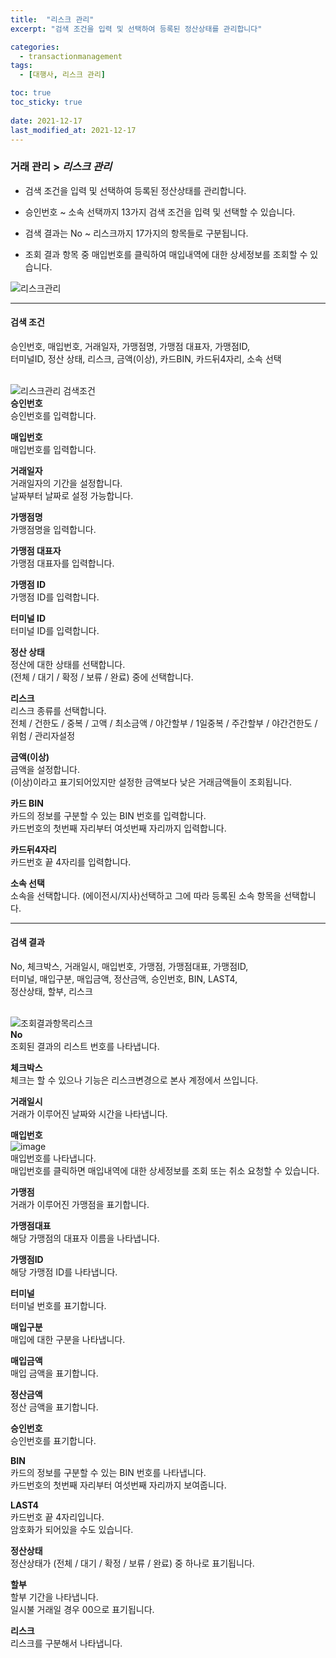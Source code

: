 ```yaml
---
title:  "리스크 관리"
excerpt: "검색 조건을 입력 및 선택하여 등록된 정산상태를 관리합니다"

categories:
  - transactionmanagement
tags:
  - [대행사, 리스크 관리]

toc: true
toc_sticky: true
 
date: 2021-12-17
last_modified_at: 2021-12-17
---
```

### 거래 관리 > *리스크 관리*
- 검색 조건을 입력 및 선택하여 등록된 정산상태를 관리합니다.

- 승인번호 ~ 소속 선택까지 13가지 검색 조건을 입력 및 선택할 수 있습니다.

- 검색 결과는 No ~ 리스크까지 17가지의 항목들로 구분됩니다.

- 조회 결과 항목 중 매입번호를 클릭하여 매입내역에 대한 상세정보를 조회할 수 있습니다.

![리스크관리](https://user-images.githubusercontent.com/95394003/146507910-d1998d33-95ff-4cfb-bb84-304497c646e0.jpeg)

---

#### 검색 조건
승인번호, 매입번호, 거래일자, 가맹점명, 가맹점 대표자, 가맹점ID,<br>터미널ID, 정산 상태, 리스크, 금액(이상), 카드BIN, 카드뒤4자리, 소속 선택<br>
<br>

![리스크관리 검색조건](https://user-images.githubusercontent.com/95394003/146508051-f28020d4-b0e0-48ef-9282-b74f39f5415f.jpeg)<br>
**승인번호**<br>
승인번호를 입력합니다.

**매입번호**<br>
매입번호를 입력합니다.

**거래일자**<br>
거래일자의 기간을 설정합니다.<br>날짜부터 날짜로 설정 가능합니다.

**가맹점명**<br>
가맹점명을 입력합니다.

**가맹점 대표자**<br>
가맹점 대표자를 입력합니다.

**가맹점 ID**<br>
가맹점 ID를 입력합니다.

**터미널 ID**<br>
터미널 ID를 입력합니다.

**정산 상태**<br>
정산에 대한 상태를 선택합니다.<br>
(전체 / 대기 / 확정 / 보류 / 완료) 중에 선택합니다.

**리스크**<br>
리스크 종류를 선택합니다.<br>
전체 / 건한도 / 중복 / 고액 / 최소금액 / 야간할부 / 1일중복 / 주간할부 / 야간건한도 / 위험 / 관리자설정

**금액(이상)**<br>
금액을 설정합니다. <br>(이상)이라고 표기되어있지만 설정한 금액보다 낮은 거래금액들이 조회됩니다.

**카드 BIN**<br>
카드의 정보를 구분할 수 있는 BIN 번호를 입력합니다.<br>
카드번호의 첫번째 자리부터 여섯번째 자리까지 입력합니다.

**카드뒤4자리**<br>
카드번호 끝 4자리를 입력합니다.

**소속 선택**<br>
소속을 선택합니다. (에이전시/지사)선택하고 그에 따라 등록된 소속 항목을 선택합니다.
<br>

---

#### 검색 결과
No, 체크박스, 거래일시, 매입번호, 가맹점, 가맹점대표, 가맹점ID,<br>터미널, 매입구분, 매입금액, 정산금액, 승인번호, BIN, LAST4,<br>정산상태, 할부, 리스크<br>
<br>

![조회결과항목리스크](https://user-images.githubusercontent.com/95394003/146511773-616b7263-2dc0-4068-8ae2-cacfe6ad62b4.png)<br>
**No**<br>
조회된 결과의 리스트 번호를 나타냅니다.

**체크박스**<br>
체크는 할 수 있으나 기능은 리스크변경으로 본사 계정에서 쓰입니다.

**거래일시**<br>
거래가 이루어진 날짜와 시간을 나타냅니다.
<br>

**매입번호**<br>
![image](https://user-images.githubusercontent.com/95394003/146509871-391da55c-123e-43ef-913b-452e33c6dcf5.png)
<br>매입번호를 나타냅니다.<br>매입번호를 클릭하면 매입내역에 대한 상세정보를 조회 또는 취소 요청할 수 있습니다.
<br>

**가맹점**<br>
거래가 이루어진 가맹점을 표기합니다.

**가맹점대표**<br>
해당 가맹점의 대표자 이름을 나타냅니다.

**가맹점ID**<br>
해당 가맹점 ID를 나타냅니다.

**터미널**<br>
터미널 번호를 표기합니다.

**매입구분**<br>
매입에 대한 구분을 나타냅니다.

**매입금액**<br>
매입 금액을 표기합니다.

**정산금액**<br>
정산 금액을 표기합니다.

**승인번호**<br>
승인번호를 표기합니다.

**BIN**<br>
카드의 정보를 구분할 수 있는 BIN 번호를 나타냅니다.<br>
카드번호의 첫번째 자리부터 여섯번째 자리까지 보여줍니다.

**LAST4**<br>
카드번호 끝 4자리입니다.<br>
암호화가 되어있을 수도 있습니다.

**정산상태**<br>
정산상태가 (전체 / 대기 / 확정 / 보류 / 완료) 중 하나로 표기됩니다.

**할부**<br>
할부 기간을 나타냅니다.<br>
일시불 거래일 경우 00으로 표기됩니다.

**리스크**<br>
리스크를 구분해서 나타냅니다. 